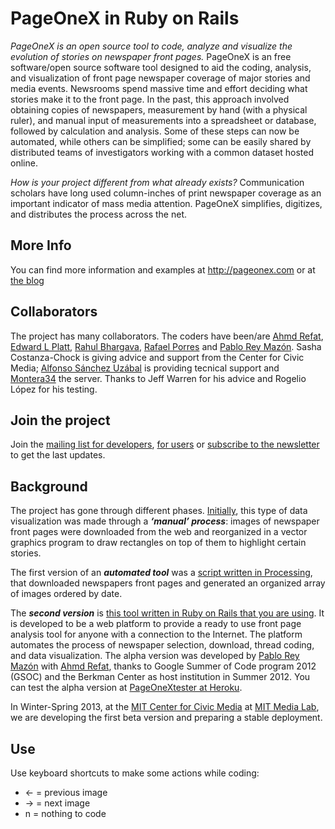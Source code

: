 PageOneX in Ruby on Rails
=========================

*PageOneX is an open source tool to code, analyze and visualize the evolution of stories on newspaper front pages.* PageOneX is an free software/open source software tool designed to aid the coding, analysis, and visualization of front page newspaper coverage of major stories and media events. Newsrooms spend massive time and effort deciding what stories make it to the front page.
In the past, this approach involved obtaining copies of newspapers, measurement by hand (with a physical ruler), and manual input of measurements into a spreadsheet or database, followed by calculation and analysis. Some of these steps can now be automated, while others can be simplified; some can be easily shared by distributed teams of investigators working with a common dataset hosted online.

*How is your project different from what already exists?* Communication scholars have long used column-inches of print newspaper coverage as an important indicator of mass media attention. PageOneX simplifies, digitizes, and distributes the process across the net.

More Info
---------

You can find more information and examples at http://pageonex.com or at [the blog](http://montera34.org/pageonex/)



Collaborators
-------------

The project has many collaborators. The coders have been/are [Ahmd Refat](https://github.com/ahmdrefat), [Edward L Platt](https://github.com/elplatt), [Rahul Bhargava](https://github.com/rahulbot), [Rafael Porres](https://github.com/rporres) and [Pablo Rey Mazón](https://github.com/numeroteca). Sasha Costanza-Chock is giving advice and support from the Center for Civic Media; [Alfonso Sánchez Uzábal](http://skotperez.net/) is providing tecnical support and [Montera34](http://montera34.com/) the server. Thanks to Jeff Warren for his advice and Rogelio López for his testing.


Join the project
----------------

Join the [mailing list for developers](http://mailman.mit.edu/mailman/listinfo/pageonexdev), [for users](https://groups.google.com/forum/?fromgroups#!forum/pageonex) or [subscribe to the newsletter](http://montera34.org/pageonex/newsletter/) to get the last updates.


Background
----------

The project has gone through different phases. 
[Initially](http://civic.mit.edu/blog/pablo/analyzing-newspapers-front-pages), this type of data visualization was made through a ***‘manual’ process***: images of newspaper front pages were downloaded from the web and reorganized in a vector graphics program to draw rectangles on top of them to highlight certain stories.

The first version of an ***automated tool*** was a [script written in Processing](https://github.com/numeroteca/pageonex-processing)</a>, that downloaded newspapers front pages and generated an organized array of images ordered by date. 

The ***second version*** is [this tool written in Ruby on Rails that you are using](https://github.com/numeroteca/pageonex). It is developed to be a web platform to provide a ready to use front page analysis tool for anyone with a connection to the Internet. The platform automates the process of newspaper selection, download, thread coding, and data visualization. The alpha version was developed by [Pablo Rey Mazón](https://github.com/numeroteca) with [Ahmd Refat](https://github.com/ahmdrefat), thanks to Google Summer of Code program 2012 (GSOC) and the Berkman Center as host institution in Summer 2012. You can test the alpha version at [PageOneXtester at Heroku](http://pageonextester6.herokuapp.com/).

In Winter-Spring 2013, at the [MIT Center for Civic Media](http://civic.mit.edu/) at [MIT Media Lab](http://media.mit.edu), we are developing the first beta version and preparing a stable deployment.


Use
---
Use keyboard shortcuts to make some actions while coding:
+ ← = previous image
+ → = next image 
+ n = nothing to code


